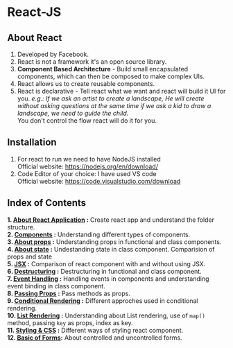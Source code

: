 # React-JS

## About React 

1.	Developed by Facebook.
2.	React is not a framework it's an open source library.
3.	**Component Based Architecture** - Build small encapsulated components, which can then be composed to make complex UIs. 
4.	React allows us to create reusable components.
5.	React is declarative - Tell react what we want and react will build it UI for you.
 *e.g.: If we ask an artist to create a landscape, He will create without asking questions at the same time if we ask a kid to draw a landscape, we need to guide the child.*  
You don't control the flow react will do it for you.
    
## Installation 

1.	For react to run we need to have NodeJS installed  
     		Official website: https://nodejs.org/en/download/ 
2.	Code Editor of your choice: I have used VS code  
           Official website: https://code.visualstudio.com/download
           
## Index of Contents
  
  __1. [About React Application](https://github.com/gagana-hg/React-JS/blob/master/AboutReactApplication.md) :__ Create react app and understand the folder structure.    
  __2. [Components](https://github.com/gagana-hg/React-JS/blob/master/AboutComponents.md) :__ Understanding different types of components.    
  __3. [About props](https://github.com/gagana-hg/React-JS/blob/master/props.md) :__ Understanding props in functional and class components.    
  __4. [About state](https://github.com/gagana-hg/React-JS/blob/master/state.md) :__ Undestanding state in class component. Comparision of props and state    
  __5. [JSX](https://github.com/gagana-hg/React-JS/blob/master/JSX.md) :__ Comparison of react component with and without using JSX.    
  __6. [Destructuring](https://github.com/gagana-hg/React-JS/blob/master/Destructuring.md) :__ Destructuring in functional and class component.   
  __7. [Event Handling](https://github.com/gagana-hg/React-JS/blob/master/EventHandling.md) :__ Handling events in components and understanding event binding in class component.    
  __8. [Passing Props](https://github.com/gagana-hg/React-JS/blob/master/PassingProps.md) :__ Pass methods as props.   
  __9. [Conditional Rendering](https://github.com/gagana-hg/React-JS/blob/master/ConditionalRendering.md) :__ Different approches used in conditional rendering.    
  __10. [List Rendering](https://github.com/gagana-hg/React-JS/blob/master/ListRendering.md) :__ Understanding about List rendering, use of `map()` method, passing `key` as props, index as key.    
  __11. [Styling & CSS](https://github.com/gagana-hg/React-JS/blob/master/Styling%26CSS.md) :__ Different ways of styling react component.  
  __12. [Basic of Forms](https://github.com/gagana-hg/React-JS/blob/master/FormHandling.md):__ About controlled and uncontrolled forms.    

    
  
